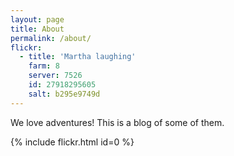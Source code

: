 ```yaml
---
layout: page
title: About
permalink: /about/
flickr:
  - title: 'Martha laughing'
    farm: 8
    server: 7526
    id: 27918295605
    salt: b295e9749d
---
```


We love adventures! This is a blog of some of them.

{% include flickr.html id=0 %}
